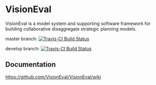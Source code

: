 
# VisionEval

VisionEval is a model system and supporting software framework for building collaborative disaggregate strategic planning models.  

master branch: [![Travis-CI Build Status](https://travis-ci.org/VisionEval/VisionEval-Dev.svg?branch=master)](https://travis-ci.org/VisionEval/VisionEval-Dev)

develop branch: [![Travis-CI Build Status](https://travis-ci.org/VisionEval/VisionEval-Dev.svg?branch=develop)](https://travis-ci.org/VisionEval/VisionEval-Dev)

## Documentation

https://github.com/VisionEval/VisionEval/wiki
